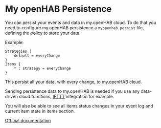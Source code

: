 # My openHAB Persistence

You can persist your events and data in my.openHAB cloud. To do that you need to configure my.openHAB persistence a `myopenhab.persist` file, defining the policy to store your data.

Example:

    Strategies {
        default = everyChange
    }
    Items {
        * : strategy = everyChange
    }

This persist all your data, with every change, to my.openHAB cloud.

Sending persistence data to my.openHAB is needed if you use any data-driven cloud functions, [IFTTT](https://ifttt.com) integration for example.

You will alse be able to see all items status changes in your event log and current item state in items section.
 
[Official documentation](https://my.openhab.org/docs/persistence)